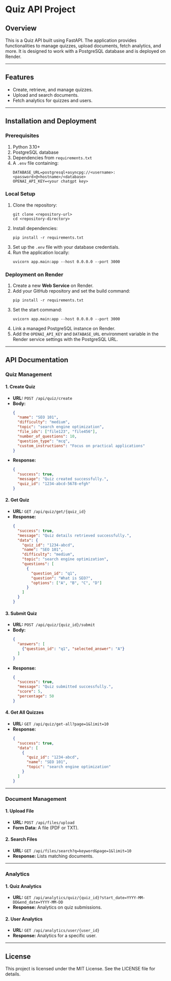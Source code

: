 
# Quiz API Project

## Overview
This is a Quiz API built using FastAPI. The application provides functionalities to manage quizzes, upload documents, fetch analytics, and more. It is designed to work with a PostgreSQL database and is deployed on Render.

---

## Features
- Create, retrieve, and manage quizzes.
- Upload and search documents.
- Fetch analytics for quizzes and users.

---

## Installation and Deployment

### Prerequisites
1. Python 3.10+
2. PostgreSQL database
3. Dependencies from `requirements.txt`
4. A `.env` file containing:<br>
   ```
   DATABASE_URL=postgresql+asyncpg://<username>:<password>@<hostname>/<database>
   OPENAI_API_KEY=<your chatgpt key>
   ```

### Local Setup
1. Clone the repository:
   ```
   git clone <repository-url>
   cd <repository-directory>
   ```
2. Install dependencies:
   ```
   pip install -r requirements.txt
   ```
3. Set up the `.env` file with your database credentials.
4. Run the application locally:
   ```
   uvicorn app.main:app --host 0.0.0.0 --port 3000
   ```

### Deployment on Render
1. Create a new **Web Service** on Render.
2. Add your GitHub repository and set the build command:
   ```
   pip install -r requirements.txt
   ```
3. Set the start command:
   ```
   uvicorn app.main:app --host 0.0.0.0 --port 3000
   ```
4. Link a managed PostgreSQL instance on Render.
5. Add the `OPENAI_API_KEY` and `DATABASE_URL` environment variable in the Render service settings with the PostgreSQL URL.

---

## API Documentation

### Quiz Management

#### 1. Create Quiz
- **URL:** `POST /api/quiz/create`
- **Body:**
  ```json
  {
    "name": "SEO 101",
    "difficulty": "medium",
    "topic": "search engine optimization",
    "file_ids": ["file123", "file456"],
    "number_of_questions": 10,
    "question_type": "mcq",
    "custom_instructions": "Focus on practical applications"
  }
  ```
- **Response:**
  ```json
  {
    "success": true,
    "message": "Quiz created successfully.",
    "quiz_id": "1234-abcd-5678-efgh"
  }
  ```

#### 2. Get Quiz
- **URL:** `GET /api/quiz/get/{quiz_id}`
- **Response:**
  ```json
  {
    "success": true,
    "message": "Quiz details retrieved successfully.",
    "data": {
      "quiz_id": "1234-abcd",
      "name": "SEO 101",
      "difficulty": "medium",
      "topic": "search engine optimization",
      "questions": [
        {
          "question_id": "q1",
          "question": "What is SEO?",
          "options": ["A", "B", "C", "D"]
        }
      ]
    }
  }
  ```

#### 3. Submit Quiz
- **URL:** `POST /api/quiz/{quiz_id}/submit`
- **Body:**
  ```json
  {
    "answers": [
      {"question_id": "q1", "selected_answer": "A"}
    ]
  }
  ```
- **Response:**
  ```json
  {
    "success": true,
    "message": "Quiz submitted successfully.",
    "score": 5,
    "percentage": 50
  }
  ```

#### 4. Get All Quizzes
- **URL:** `GET /api/quiz/get-all?page=1&limit=10`
- **Response:**
  ```json
  {
    "success": true,
    "data": [
      {
        "quiz_id": "1234-abcd",
        "name": "SEO 101",
        "topic": "search engine optimization"
      }
    ]
  }
  ```

---

### Document Management

#### 1. Upload File
- **URL:** `POST /api/files/upload`
- **Form Data:** A file (PDF or TXT).

#### 2. Search Files
- **URL:** `GET /api/files/search?q=keyword&page=1&limit=10`
- **Response:** Lists matching documents.

---

### Analytics

#### 1. Quiz Analytics
- **URL:** `GET /api/analytics/quiz/{quiz_id}?start_date=YYYY-MM-DD&end_date=YYYY-MM-DD`
- **Response:** Analytics on quiz submissions.

#### 2. User Analytics
- **URL:** `GET /api/analytics/user/{user_id}`
- **Response:** Analytics for a specific user.

---

## License
This project is licensed under the MIT License. See the LICENSE file for details.
